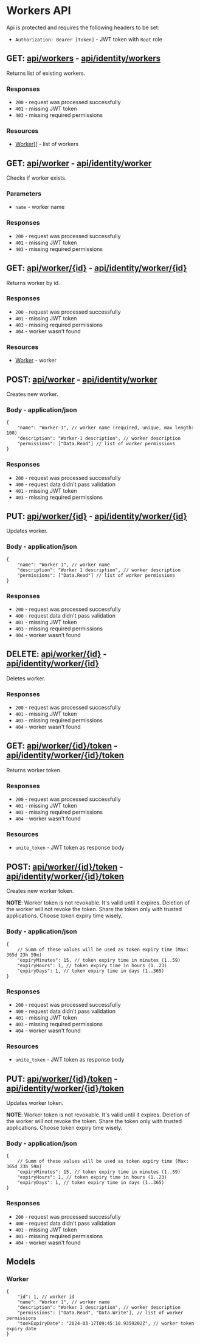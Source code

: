# Workers API
Api is protected and requires the following headers to be set:
- `Authorization: Bearer [token]` - JWT token with `Root` role

## GET: [api/workers](http://localhost:5000/api/workers) - [api/identity/workers](https://localhost/api/identity/workers)
Returns list of existing workers.

### Responses
- `200` - request was processed successfully
- `401` - missing JWT token
- `403` - missing required permissions

### Resources
- [Worker](#worker)[] - list of workers


## GET: [api/worker](http://localhost:5000/api/worker) - [api/identity/worker](https://localhost/api/identity/worker)
Checks if worker exists.

### Parameters
- `name` - worker name

### Responses
- `200` - request was processed successfully
- `401` - missing JWT token
- `403` - missing required permissions


## GET: [api/worker/{id}](http://localhost:5000/api/worker/1) - [api/identity/worker/{id}](https://localhost/api/identity/worker/1)
Returns worker by id.

### Responses
- `200` - request was processed successfully
- `401` - missing JWT token
- `403` - missing required permissions
- `404` - worker wasn't found

### Resources
- [Worker](#worker) - worker


## POST: [api/worker](http://localhost:5000/api/worker) - [api/identity/worker](https://localhost/api/identity/worker)
Creates new worker.

### Body - application/json
```jsonc
{
    "name": "Worker-1", // worker name (required, unique, max length: 100)
    "description": "Worker-1 description", // worker description
    "permissions": ["Data.Read"] // list of worker permissions
}
```

### Responses
- `200` - request was processed successfully
- `400` - request data didn't pass validation
- `401` - missing JWT token
- `403` - missing required permissions


## PUT: [api/worker/{id}](http://localhost:5000/api/worker/1) - [api/identity/worker/{id}](https://localhost/api/identity/worker/1)
Updates worker.

### Body - application/json
```jsonc
{
    "name": "Worker 1", // worker name
    "description": "Worker 1 description", // worker description
    "permissions": ["Data.Read"] // list of worker permissions
}
```

### Responses
- `200` - request was processed successfully
- `400` - request data didn't pass validation
- `401` - missing JWT token
- `403` - missing required permissions
- `404` - worker wasn't found


## DELETE: [api/worker/{id}](http://localhost:5000/api/worker/1) - [api/identity/worker/{id}](https://localhost/api/identity/worker/1)
Deletes worker.

### Responses
- `200` - request was processed successfully
- `401` - missing JWT token
- `403` - missing required permissions
- `404` - worker wasn't found


## GET: [api/worker/{id}/token](http://localhost:5000/api/worker/1/token) - [api/identity/worker/{id}/token](https://localhost/api/identity/worker/1/token)
Returns worker token.

### Responses
- `200` - request was processed successfully
- `401` - missing JWT token
- `403` - missing required permissions
- `404` - worker wasn't found

### Resources
- `unite_token` - JWT token as response body


## POST: [api/worker/{id}/token](http://localhost:5000/api/worker/1/token) - [api/identity/worker/{id}/token](https://localhost/api/identity/worker/1/token)
Creates new worker token.

**NOTE**: Worker token is not revokable. It's valid until it expires. Deletion of the worker will not revoke the token. Share the token only with trusted applications. Choose token expiry time wisely.

### Body - application/json
```jsonc
{
    // Summ of these values will be used as token expiry time (Max: 365d 23h 59m)
    "expiryMinutes": 15, // token expiry time in minutes (1..59)
    "expiryHours": 1, // token expiry time in hours (1..23)
    "expiryDays": 1, // token expiry time in days (1..365)
}
```

### Responses
- `200` - request was processed successfully
- `400` - request data didn't pass validation
- `401` - missing JWT token
- `403` - missing required permissions
- `404` - worker wasn't found

### Resources
- `unite_token` - JWT token as response body


## PUT: [api/worker/{id}/token](http://localhost:5000/api/worker/1/token) - [api/identity/worker/{id}/token](https://localhost/api/identity/worker/1/token)
Updates worker token.

**NOTE**: Worker token is not revokable. It's valid until it expires. Deletion of the worker will not revoke the token. Share the token only with trusted applications. Choose token expiry time wisely.

### Body - application/json
```jsonc
{
    // Summ of these values will be used as token expiry time (Max: 365d 23h 59m)
    "expiryMinutes": 15, // token expiry time in minutes (1..59)
    "expiryHours": 1, // token expiry time in hours (1..23)
    "expiryDays": 1, // token expiry time in days (1..365)
}
```

### Responses
- `200` - request was processed successfully
- `400` - request data didn't pass validation
- `401` - missing JWT token
- `403` - missing required permissions
- `404` - worker wasn't found


## Models

### Worker
```jsonc
{
    "id": 1, // worker id
    "name": "Worker 1", // worker name
    "description": "Worker 1 description", // worker description
    "permissions": ["Data.Read", "Data.Write"], // list of worker permissions
    "toekExpiryDate": "2024-03-17T09:45:10.9359202Z", // worker token expiry date
}
```
